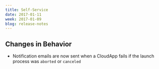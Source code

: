 ```yaml
---
title: Self-Service
date: 2017-01-11
week: 2017-01-09
blog: release-notes
---
```


## Changes in Behavior

* Notification emails are now sent when a CloudApp fails if the launch process was `aborted` or `canceled`

